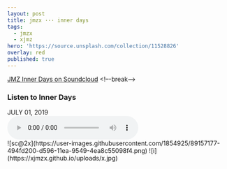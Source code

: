 ```yaml
---
layout: post
title: jmzx ··· inner days
tags:
  - jmzx
  - xjmz
hero: 'https://source.unsplash.com/collection/11528826'
overlay: red
published: true
---
```


[JMZ Inner Days on Soundcloud](https://www.soundcloud.com/jmzx/all-in-a-dayz)
<!–-break-–>
<article>
	<div class="cont">
		<h3>Listen to Inner Days</h3>
		<time> JULY 01, 2019</time>
	</div>
	<audio class="audio" controls="controls">
		<source type="audio/mpeg" src="https://www.jmzx.uk/uploads/audio/A-102-In-a-day.mp3?_=1">
	</audio>
</article>
  ![sc@2x](https://user-images.githubusercontent.com/1854925/89157177-494fd200-d596-11ea-9549-4ea8c55098f4.png)
![i](https://xjmzx.github.io/uploads/x.jpg)
